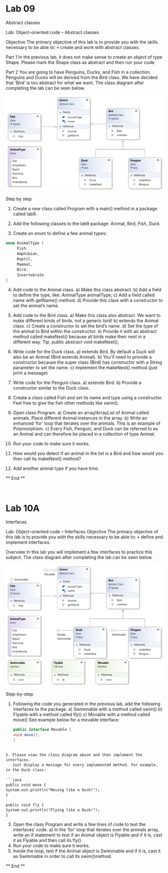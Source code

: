 <h1>Lab 09</h1>

Abstract classes

Lab: Object-oriented code – Abstract classes

Objective
The primary objective of this lab is to provide you with the skills necessary to be able to:
• create and work with abstract classes.

Part 1
In the previous lab, it does not make sense to create an object of type Shape.
Please mark the Shape class as abstract and then run your code.

Part 2
You are going to have Penguins, Ducks, and Fish in a collection.
Penguins and Ducks will be derived from the Bird class. We have decided that ‘Bird’ is too abstract for what we want.
The class diagram after completing the lab can be seen below.

![alt text](image.png)

Step by step

1. Create a new class called Program with a main() method in a package called lab9.

2. Add the following classes to the lab9 package:
   Animal,
   Bird,
   Fish,
   Duck

3. Create an enum to define a few animal types:

```java
enum AnimalType {
	 Fish,
	 Amphibian,
	 Reptil,
	 Mammal,
	 Bird,
	 Invertebrate
}
```

4. Add code to the Animal class.
   a) Make this class abstract.
   b) Add a field to define the type, like:
   AnimalType animalType;
   c) Add a field called name with getName() method.
   d) Provide this class with a constructor to set the animal’s name.

5. Add code to the Bird class.
   a) Make this class also abstract.
   We want to make different kinds of birds, not a generic bird!
   b) extends the Animal class.
   c) Create a constructor to set the bird’s name.
   d) Set the type of the animal to Bird within the constructor.
   e) Provide it with an abstract method called makeNest() because all birds make their nest in a different way.
   Tip: public abstract void makeNest();

6. Write code for the Duck class.
   a) extends Bird.
   By default a Duck will also be an Animal (Bird extends Animal).
   b) You'll need to provide a constructor because the super class (Bird) has constructor with a String parameter to set the name.
   c) Implement the makeNest() method (just print a message)

7. Write code for the Penguin class.
   a) extends Bird.
   b) Provide a constructor similar to the Duck class.

8. Create a class called Fish and set its name and type using a constructor.
   Feel free to give the fish other methods like swim().

9. Open class Program.
   a) Create an array/ArrayList of Animal called animals.
   Place different Animal instances in the array.
   b) Write an enhanced ‘for’ loop that iterates over the animals.
   This is an example of Polymorphism.
   c) Every Fish, Penguin, and Duck can be referred to as an Animal and can therefore be placed in a collection of type Animal.
10. Run your code to make sure it works.
11. How would you detect if an animal in the list is a Bird and how would you then call its makeNest() method?
12. Add another animal type if you have time.

** End **

<br/>
<h1>Lab 10A</h1>

Interfaces

Lab: Object-oriented code – Interfaces
Objective
The primary objective of this lab is to provide you with the skills necessary to be able to:
• define and implement interfaces.

Overview
In this lab you will implement a few interfaces to practice this subject.
The class diagram after completing the lab can be seen below.

![alt text](image-1.png)

Step-by-step

1. Following the code you generated in the previous lab, add the following interfaces to the package.
   a) Swimmable with a method called swim()
   b) Flyable with a method called fly()
   c) Movable with a method called move()
   See example below for a movable interface:

   ```java
   public interface Movable {
   void move();
   }
   ```

````

2. Please view the class diagram above and then implement the interfaces.
   Just display a message for every implemented method. For example, in the Duck class:

```java
public void move {
System.out.println("Moving like a Duck!");
}

public void fly {
System.out.println("Flying like a Duck!");
}
````

3. Open the class Program and write a few lines of code to test the interfaces’ code.
   a) In the ‘for’ loop that iterates over the animals array, write an if statement to test if an Animal object is Flyable and if it is, cast it as Flyable and then call its fly().
4. Run your code to make sure it works.
5. Inside the loop, test if the Animal object is Swimmable and if it is, cast it as Swimmable in order to call its swim()method.

** End **
